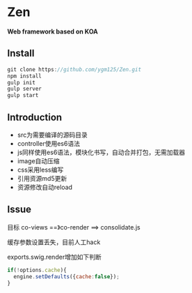 # Zen

**Web framework based on KOA**

## Install

```js
git clone https://github.com/ygm125/Zen.git
npm install 
gulp init
gulp server
gulp start
```

## Introduction

- src为需要编译的源码目录
- controller使用es6语法
- js同样使用es6语法，模块化书写，自动合并打包，无需加载器
- image自动压缩
- css采用less编写
- 引用资源md5更新
- 资源修改自动reload

## Issue

目标 co-views ==》co-render ==> consolidate.js

缓存参数设置丢失，目前人工hack

exports.swig.render增加如下判断

```js
if(!options.cache){
  engine.setDefaults({cache:false});
}
```

